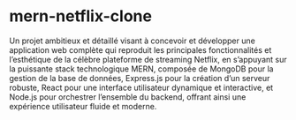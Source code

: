 # mern-netflix-clone

Un projet ambitieux et détaillé visant à concevoir et développer une application web complète qui reproduit les principales fonctionnalités et l’esthétique de la célèbre plateforme de streaming Netflix, en s’appuyant sur la puissante stack technologique MERN, composée de MongoDB pour la gestion de la base de données, Express.js pour la création d’un serveur robuste, React pour une interface utilisateur dynamique et interactive, et Node.js pour orchestrer l’ensemble du backend, offrant ainsi une expérience utilisateur fluide et moderne.
